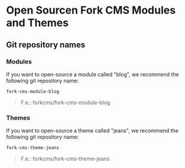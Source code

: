 # Open Sourcen Fork CMS Modules and Themes

## Git repository names

### Modules

If you want to open-source a module called "blog",
we recommend the following git repository name:

```
fork-cms-module-blog
```
>F.e.: forkcms/fork-cms-module-blog

### Themes

If you want to open-source a theme called "jeans",
we recommend the following git repository name:

```
fork-cms-theme-jeans
```
>F.e.: forkcms/fork-cms-theme-jeans
